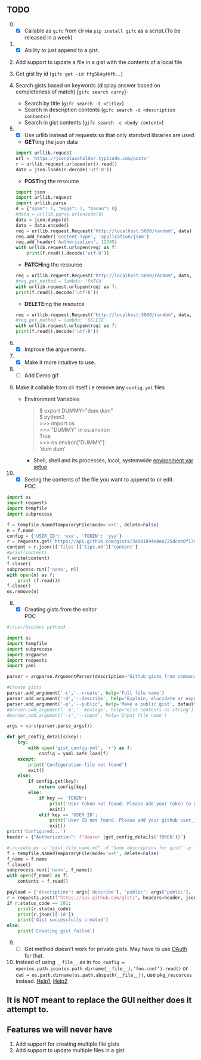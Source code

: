 ## TODO
0. - [x] Callable as `gifc` from cli via `pip install gifc` as a script.(To be released in a week)
0. - [x] Ability to just append to a gist.
1. Add support to update a file in a gist with the contents of a local file
2. Get gist by id (`gifc get -id ffg564g4hfh..`)
3. Search gists based on keywords (display answer based on completeness of match) [`gifc search curry`]-
    * Search by title (`gifc search -t <title>`)
    * Search in description contents (`gifc search -d <description contents>`)
    * Search in gist contents (`gifc search -c <body content>`)
2. - [x] Use urllib instead of requests so that only standard libraries are used
    - **GET**ting the json data
    ```python
    import urllib.request
    url = 'https://jsonplaceholder.typicode.com/posts'
    r = urllib.request.urlopen(url).read()
    data = json.loads(r.decode('utf-8'))
    ```
    - **POST**ing the resource
    ```python
    import json
    import urllib.request
    import urllib.parse
    d = {"spam": 1, "eggs": 2, "bacon": 0}
    #data = urllib.parse.urlencode(d)
    data = json.dumps(d)
    data = data.encode()
    req = urllib.request.Request("http://localhost:5000/random", data)
    req.add_header('Content-Type', 'application/json')
    req.add_header('Authorization', 12345)
    with urllib.request.urlopen(req) as f:
        print(f.read().decode('utf-8'))
    ```
    - **PATCH**ing the resource
    ```python
    req = urllib.request.Request("http://localhost:5000/random", data, method='PATCH')
    #req.get_method = lambda: 'PATCH'
    with urllib.request.urlopen(req) as f:
    print(f.read().decode('utf-8'))
    ```
    - **DELETE**ing the resource
    ```python
    req = urllib.request.Request("http://localhost:5000/random", data, method='DELETE')
    #req.get_method = lambda: 'DELETE'
    with urllib.request.urlopen(req) as f:
    print(f.read().decode('utf-8'))
    ```
 
3. - [x] Improve the arguements.
4. - [x] Make it more intuitive to use.
5. - [ ] Add Demo gif
6. Make it callable from cli itself i.e remove any `config.yml` files
    - Environment Variables
        >$ export DUMMY="dum dum" <br> $ python3 <br> >>> import os <br> >>> "DUMMY" in os.environ <br> True <br> >>> os.environ['DUMMY'] <br> 'dum dum'<br>

        * Shell, shell and its processes, local, systemwide [environment var setup](https://askubuntu.com/questions/58814/how-do-i-add-environment-variables)
7. - [x] Seeing the contents of the file you want to append to or edit.  
POC   
```python
import os
import requests
import tempfile
import subprocess

f = tempfile.NamedTemporaryFile(mode='w+t', delete=False)
n = f.name
config = {'USER_ID': 'xxx', 'TOKEN': 'yyy'}
r = requests.get('https://api.github.com/gists/3a081894e8ea725dceb0f13db5a1f0c9')
content = r.json()['files']['tips.md']['content']
#print(content)
f.write(content)
f.close()
subprocess.run(['nano', n])
with open(n) as f:
    print (f.read())
f.close()
os.remove(n)
```
8. - [x] Creating gists from the editor  
POC  
```python
#!/usr/bin/env python3

import os
import tempfile
import subprocess
import argparse
import requests
import yaml

parser = argparse.ArgumentParser(description='Github gists from command line')

#Create gists
parser.add_argument('-c','--create', help='Full file name')
parser.add_argument('-d','--describe', help='Explain, elucidate or expound the gist')
parser.add_argument('-p','--public', help='Make a public gist', default=False)
#parser.add_argument('-m','--message', help='Gist contents as string')
#parser.add_argument('-i','--input', help='Input file name')

args = vars(parser.parse_args())

def get_config_details(key):
    try:
        with open('gist_config.yml', 'r') as f:
            config = yaml.safe_load(f)
    except:
        print('Configuration file not found')
        exit()
    else:
        if config.get(key):
            return config[key]
        else:
            if key == 'TOKEN':
                print('User token not found. Please add your token to gist_config.yaml')
                exit()
            elif key == 'USER_ID':
                print('User ID not found. Please add your github user_id to gist_config.yml')
                exit()
print('Configured...')
header = {"Authorization": f"Bearer {get_config_details('TOKEN')}"}

#./create.py -c "gist_file_name.md" -d "Some description for gist" -p True
f = tempfile.NamedTemporaryFile(mode='w+t', delete=False)
f_name = f.name
f.close()
subprocess.run(['nano', f_name])
with open(f_name) as f:
    contents = f.read()

payload = {'description': args['describe'], 'public': args['public'], 'files':{args['create']: {'content': contents}}}
r = requests.post(f"https://api.github.com/gists", headers=header, json=payload)
if r.status_code == 201:
    print(r.status_code)
    print(r.json()['id'])
    print('Gist successfully created')
else:
    print('Creating gist failed')
```
9. - [ ] Get method doesn't work for private gists. May have to use [OAuth](https://developer.github.com/apps/building-oauth-apps/authorizing-oauth-apps/) for that.
10. Instead of using `__file__` as in `foo_config = open(os.path.join(os.path.dirname(__file__),'foo.conf').read()` or ```cwd = os.path.dirname(os.path.abspath(__file__))```, use `pkg_resources` instead. [Help1](http://peak.telecommunity.com/DevCenter/PythonEggs#accessing-package-resources), [Help2](https://setuptools.readthedocs.io/en/latest/pkg_resources.html#resourcemanager-api)
## It is NOT meant to replace the GUI neither does it attempt to.

## Features we will never have
1. Add support for creating multiple file gists
2. Add support to update multiple files in a gist
